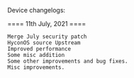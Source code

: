 Device changelogs:

==== 11th July, 2021 ====

    Merge July security patch
    HyconOS source Upstream
    Improved performance
    Some misc addition
    Some other improvements and bug fixes.
    Misc improvements.

